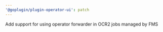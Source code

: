 ```yaml
---
'@goplugin/plugin-operator-ui': patch
---
```


Add support for using operator forwarder in OCR2 jobs managed by FMS
